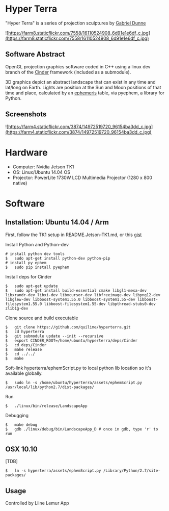 # Hyper Terra

"Hyper Terra" is a series of projection sculptures by [Gabriel Dunne](http://gabrieldunne.com)

![https://farm8.staticflickr.com/7558/16110524908_6d91e1e6df_c.jpg](https://farm8.staticflickr.com/7558/16110524908_6d91e1e6df_c.jpg)

## Software Abstract

OpenGL projection graphics software coded in C++ using a linux dev branch of the [Cinder](http://libcinder.org/) framework (included as a submodule). 

3D graphics depict an abstract landscape that can exist in any time and lat/long on Earth. Lights are position at the Sun and Moon positions of that time and place, calculated by an [ephemeris](http://en.wikipedia.org/wiki/Ephemeris) table, via pyephem, a library for Python.

## Screenshots

![https://farm4.staticflickr.com/3874/14972519720_96154ba3dd_c.jpg](https://farm4.staticflickr.com/3874/14972519720_96154ba3dd_c.jpg)


# Hardware

- Computer: Nvidia Jetson TK1 
- OS: Linux/Ubuntu 14.04 OS
- Projector: PowerLite 1730W LCD Multimedia Projector (1280 x 800 native)

# Software

## Installation: Ubuntu 14.04 / Arm

First, follow the TK1 setup in README.Jetson-TK1.md, or this [gist](https://gist.github.com/quilime/0104aa2268cd8e5f0a51)

Install Python and Python-dev

    # install python dev tools
    $   sudo apt-get install python-dev python-pip
    # install py ephem
    $   sudo pip install pyephem               

Install deps for Cinder

    $   sudo apt-get update
    $   sudo apt-get install build-essential cmake libgl1-mesa-dev libxrandr-dev libxi-dev libxcursor-dev libfreeimage-dev libpng12-dev libglew-dev libboost-system1.55.0 libboost-system1.55-dev libboost-filesystem1.55.0 libboost-filesystem1.55-dev libpthread-stubs0-dev zlib1g-dev

Clone source and build executable

    $   git clone https://github.com/quilime/hyperterra.git
    $   cd hyperterra
    $   git submodule update --init --recursive
    $   export CINDER_ROOT=/home/ubuntu/hyperterra/deps/Cinder
    $   cd deps/Cinder 
    $   make release
    $   cd ../../
    $   make

Soft-link hyperterra/ephemScript.py to local python lib location so it's available globally.

    $   sudo ln -s /home/ubuntu/hyperterra/assets/ephemScript.py /usr/local/lib/python2.7/dist-packages/
    
Run

    $   ./linux/bin/release/LandscapeApp
    
Debugging
    
    $   make debug
    $   gdb ./linux/debug/bin/LandscapeApp_D # once in gdb, type 'r' to run

## OSX 10.10

[TDB]
    
    $   ln -s hyperterra/assets/ephemScript.py /Library/Python/2.7/site-packages/


    
## Usage

Controlled by Liine Lemur App
